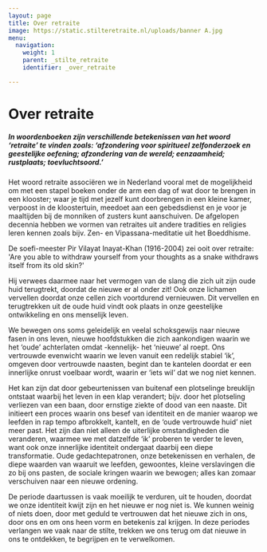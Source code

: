 ```yaml
---
layout: page
title: Over retraite
image: https://static.stilteretraite.nl/uploads/banner A.jpg
menu:
  navigation:
    weight: 1
    parent: _stilte_retraite
    identifier: _over_retraite

---
```

# Over retraite

##### In woordenboeken zijn verschillende betekenissen van het woord ‘retraite’ te vinden zoals: ‘afzondering voor spiritueel zelfonderzoek en geestelijke oefening; afzondering van de wereld; eenzaamheid; rustplaats; toevluchtsoord.’

Het woord retraite associëren we in Nederland vooral met de mogelijkheid om met een stapel boeken onder de arm een dag of wat door te brengen in een klooster; waar je tijd met jezelf kunt doorbrengen in een kleine kamer, verpoost in de kloostertuin, meedoet aan een gebedsdienst en je voor je maaltijden bij de monniken of zusters kunt aanschuiven. De afgelopen decennia hebben we vormen van retraites uit andere tradities en religies leren kennen zoals bijv. Zen- en Vipassana-meditatie uit het Boeddhisme.

De soefi-meester Pir Vilayat Inayat-Khan (1916-2004) zei ooit over retraite: 'Are you able to withdraw yourself from your thoughts as a snake withdraws itself from its old skin?'

Hij verwees daarmee naar het vermogen van de slang die zich uit zijn oude huid terugtrekt, doordat de nieuwe er al onder zit! Ook onze lichamen vervellen doordat onze cellen zich voortdurend vernieuwen. Dit vervellen en terugtrekken uit de oude huid vindt ook plaats in onze geestelijke ontwikkeling en ons menselijk leven.

We bewegen ons soms geleidelijk en veelal schoksgewijs naar nieuwe fasen in ons leven, nieuwe hoofdstukken die zich aankondigen waarin we het ‘oude’ achterlaten omdat -kennelijk- het ‘nieuwe’ al roept. Ons vertrouwde evenwicht waarin we leven vanuit een redelijk stabiel ‘ik’, omgeven door vertrouwde naasten, begint dan te kantelen doordat er een innerlijke onrust voelbaar wordt, waarin er ‘iets wil’ dat we nog niet kennen.

Het kan zijn dat door gebeurtenissen van buitenaf een plotselinge breuklijn ontstaat waarbij het leven in een klap verandert; bijv. door het plotseling verliezen van een baan, door ernstige ziekte of dood van een naaste. Dit initieert een proces waarin ons besef van identiteit en de manier waarop we leefden in rap tempo afbrokkelt, kantelt, en de ‘oude vertrouwde huid’ niet meer past. Het zijn dan niet alleen de uiterlijke omstandigheden die veranderen, waarmee we met datzelfde ‘ik’ proberen te verder te leven, want ook onze innerlijke identiteit ondergaat daarbij een diepe transformatie. Oude gedachtepatronen, onze betekenissen en verhalen, de diepe waarden van waaruit we leefden, gewoontes, kleine verslavingen die zo bij ons pasten, de sociale kringen waarin we bewogen; alles kan zomaar verschuiven naar een nieuwe ordening.

De periode daartussen is vaak moeilijk te verduren, uit te houden, doordat we onze identiteit kwijt zijn en het nieuwe er nog niet is. We kunnen weinig of niets doen, door met geduld te vertrouwen dat het nieuwe zich in ons, door ons en om ons heen vorm en betekenis zal krijgen. In deze periodes verlangen we vaak naar de stilte, trekken we ons terug om dat nieuwe in ons te ontdekken, te begrijpen en te verwelkomen.